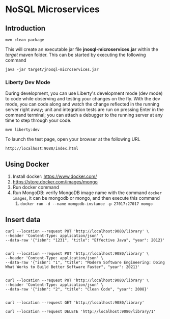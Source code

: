 # NoSQL Microservices


## Introduction


```shell
mvn clean package
```
This will create an executable jar file **jnosql-microservices.jar** within the _target_ maven folder. This can be started by executing the following command

```shell
java -jar target/jnosql-microservices.jar
```


### Liberty Dev Mode

During development, you can use Liberty's development mode (dev mode) to code while observing and testing your changes on the fly.
With the dev mode, you can code along and watch the change reflected in the running server right away; 
unit and integration tests are run on pressing Enter in the command terminal; you can attach a debugger to the running server at any time to step through your code.

```shell
mvn liberty:dev
```

To launch the test page, open your browser at the following URL

```shell
http://localhost:9080/index.html  
```

## Using Docker

1. Install docker: https://www.docker.com/
2. https://store.docker.com/images/mongo
3. Run docker command
4. Run MongoDB: verify MongoDB image name with the command `docker images`, it can be mongodb or mongo, and then execute this command
    1. `docker run -d --name mongodb-instance -p 27017:27017 mongo`


## Insert data


```shell
curl --location --request PUT 'http://localhost:9080/library' \
--header 'Content-Type: application/json' \
--data-raw '{"isbn": "1231", "title": "Effective Java", "year": 2012}'


curl --location --request PUT 'http://localhost:9080/library' \
--header 'Content-Type: application/json' \
--data-raw '{"isbn": "1", "title": "Modern Software Engineering: Doing What Works to Build Better Software Faster", "year": 2021}'


curl --location --request PUT 'http://localhost:9080/library' \
--header 'Content-Type: application/json' \
--data-raw '{"isbn": "2", "title": "Clean Code", "year": 2008}'


curl --location --request GET 'http://localhost:9080/library'

curl --location --request DELETE 'http://localhost:9080/library/1'
```
